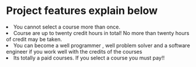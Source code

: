 <h1>Project features explain below</h1>

<li>You cannot select a course more than once.</li>

<li>Course are up to twenty credit hours in total! No more than twenty hours of credit may be taken.</li>

<li>You can become a well programmer , well problem solver and a software engineer if you work well with the credits of the courses</li>

<li>Its totally a paid courses. If you select a course you must pay!!</li>

